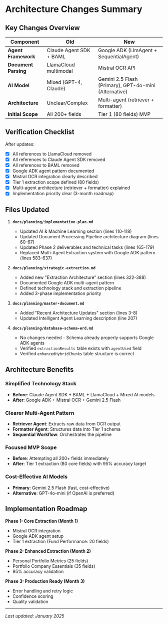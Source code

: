 # Architecture Changes Summary

## Key Changes Overview

| Component            | Old                     | New                                                   |
| -------------------- | ----------------------- | ----------------------------------------------------- |
| **Agent Framework**  | Claude Agent SDK + BAML | Google ADK (LlmAgent + SequentialAgent)               |
| **Document Parsing** | LlamaCloud multimodal   | Mistral OCR API                                       |
| **AI Model**         | Mixed (GPT-4, Claude)   | Gemini 2.5 Flash (Primary), GPT-4o-mini (Alternative) |
| **Architecture**     | Unclear/Complex         | Multi-agent (retriever + formatter)                   |
| **Initial Scope**    | All 200+ fields         | Tier 1 (80 fields) MVP                                |

## Verification Checklist

After updates:

- [x] All references to LlamaCloud removed
- [x] All references to Claude Agent SDK removed
- [x] All references to BAML removed
- [x] Google ADK agent pattern documented
- [x] Mistral OCR integration clearly described
- [x] Tier 1 extraction scope defined (80 fields)
- [x] Multi-agent architecture (retriever + formatter) explained
- [x] Implementation priority clear (3-month roadmap)

## Files Updated

1. **`docs/planning/implementation-plan.md`**

   - Updated AI & Machine Learning section (lines 110-118)
   - Updated Document Processing Pipeline architecture diagram (lines 60-67)
   - Updated Phase 2 deliverables and technical tasks (lines 165-179)
   - Replaced Multi-Agent Extraction system with Google ADK pattern (lines 583-637)

2. **`docs/planning/strategic-extraction.md`**

   - Added new "Extraction Architecture" section (lines 322-388)
   - Documented Google ADK multi-agent pattern
   - Defined technology stack and extraction pipeline
   - Added 3-phase implementation priority

3. **`docs/planning/master-document.md`**

   - Added "Recent Architecture Updates" section (lines 3-8)
   - Updated Intelligent Agent Learning description (line 207)

4. **`docs/planning/database-schema-erd.md`**
   - No changes needed - Schema already properly supports Google ADK agents
   - Verified `extractionResults` table exists with `agentUsed` field
   - Verified `enhancedHybridChunks` table structure is correct

## Architecture Benefits

### **Simplified Technology Stack**

- **Before**: Claude Agent SDK + BAML + LlamaCloud + Mixed AI models
- **After**: Google ADK + Mistral OCR + Gemini 2.5 Flash

### **Clearer Multi-Agent Pattern**

- **Retriever Agent**: Extracts raw data from OCR output
- **Formatter Agent**: Structures data into Tier 1 schema
- **Sequential Workflow**: Orchestrates the pipeline

### **Focused MVP Scope**

- **Before**: Attempting all 200+ fields immediately
- **After**: Tier 1 extraction (80 core fields) with 95% accuracy target

### **Cost-Effective AI Models**

- **Primary**: Gemini 2.5 Flash (fast, cost-effective)
- **Alternative**: GPT-4o-mini (if OpenAI is preferred)

## Implementation Roadmap

**Phase 1: Core Extraction (Month 1)**

- Mistral OCR integration
- Google ADK agent setup
- Tier 1 extraction (Fund Performance: 20 fields)

**Phase 2: Enhanced Extraction (Month 2)**

- Personal Portfolio Metrics (25 fields)
- Portfolio Company Essentials (35 fields)
- 95% accuracy validation

**Phase 3: Production Ready (Month 3)**

- Error handling and retry logic
- Confidence scoring
- Quality validation

---

_Last updated: January 2025_
